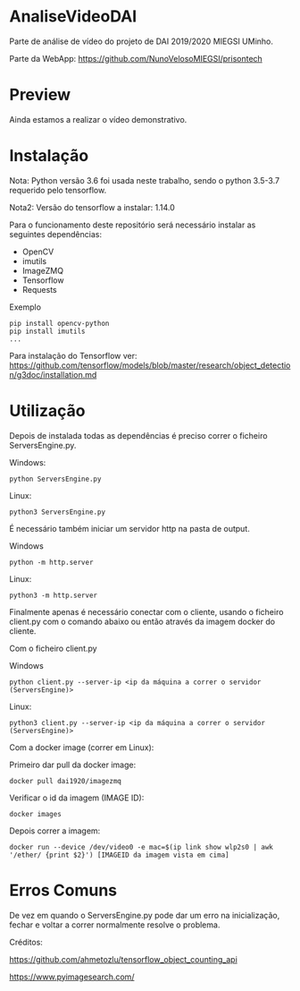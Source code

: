 # AnaliseVideoDAI

Parte de análise de vídeo do projeto de DAI 2019/2020 MIEGSI UMinho.

Parte da WebApp: https://github.com/NunoVelosoMIEGSI/prisontech

# Preview

Ainda estamos a realizar o vídeo demonstrativo. 

# Instalação

Nota: Python versão 3.6 foi usada neste trabalho, sendo o python 3.5-3.7 requerido pelo tensorflow.

Nota2: Versão do tensorflow a instalar: 1.14.0

Para o funcionamento deste repositório será necessário instalar as seguintes dependências:

*   OpenCV
*   imutils
*   ImageZMQ
*   Tensorflow
*   Requests

Exemplo

```
pip install opencv-python
pip install imutils
...
```

Para instalação do Tensorflow ver: https://github.com/tensorflow/models/blob/master/research/object_detection/g3doc/installation.md


# Utilização

Depois de instalada todas as dependências é preciso correr o ficheiro ServersEngine.py.

Windows:

```
python ServersEngine.py
```

Linux:

```
python3 ServersEngine.py
```

É necessário também iniciar um servidor http na pasta de output.

Windows
```
python -m http.server
```

Linux:
```
python3 -m http.server
```

Finalmente apenas é necessário conectar com o cliente, usando o ficheiro client.py com o comando abaixo ou então através da imagem docker do cliente.

Com o ficheiro client.py

Windows
```
python client.py --server-ip <ip da máquina a correr o servidor (ServersEngine)>
```

Linux:
```
python3 client.py --server-ip <ip da máquina a correr o servidor (ServersEngine)>
```

Com a docker image (correr em Linux):

Primeiro dar pull da docker image:

```
docker pull dai1920/imagezmq
```

Verificar o id da imagem (IMAGE ID):
```
docker images
```

Depois correr a imagem:

```
docker run --device /dev/video0 -e mac=$(ip link show wlp2s0 | awk '/ether/ {print $2}') [IMAGEID da imagem vista em cima]
```

# Erros Comuns

De vez em quando o ServersEngine.py pode dar um erro na inicialização, fechar e voltar a correr normalmente resolve o problema.


Créditos:

https://github.com/ahmetozlu/tensorflow_object_counting_api

https://www.pyimagesearch.com/

